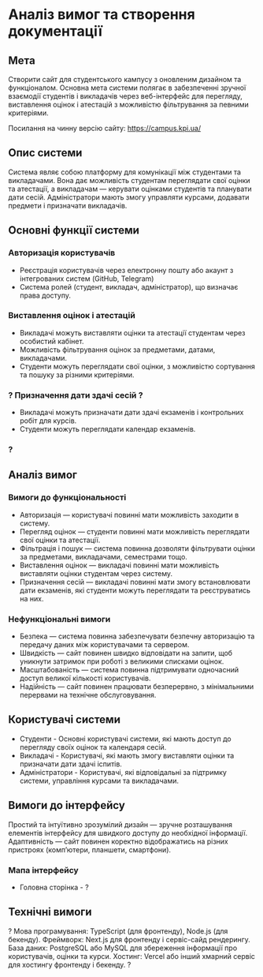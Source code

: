 # Аналіз вимог та створення документації
## Мета
Створити сайт для студентського кампусу з оновленим дизайном та функціоналом. 
Основна мета системи полягає в забезпеченні зручної взаємодії студентів і викладачів через веб-інтерфейс для перегляду, виставлення оцінок і атестацій з можливістю фільтрування за певними критеріями.

Посилання на чинну версію сайту: https://campus.kpi.ua/

## Опис системи
Система являє собою платформу для комунікації між студентами та викладачами. 
Вона дає можливість студентам переглядати свої оцінки та атестації, а викладачам — керувати оцінками студентів та планувати дати сесій. 
Адміністратори мають змогу управляти курсами, додавати предмети і призначати викладачів.

## Основні функції системи
### Авторизація користувачів
- Реєстрація користувачів через електронну пошту або акаунт з інтегрованих систем (GitHub, Telegram)
- Система ролей (студент, викладач, адміністратор), що визначає права доступу.

### Виставлення оцінок і атестацій
- Викладачі можуть виставляти оцінки та атестації студентам через особистий кабінет.
- Можливість фільтрування оцінок за предметами, датами, викладачами.
- Студенти можуть переглядати свої оцінки, з можливістю сортування та пошуку за різними критеріями.

### ? Призначення дати здачі сесій ?
- Викладачі можуть призначати дати здачі екзаменів і контрольних робіт для курсів.
- Студенти можуть переглядати календар екзаменів.

### ?

## Аналіз вимог
### Вимоги до функціональності
- Авторизація — користувачі повинні мати можливість заходити в систему.
- Перегляд оцінок — студенти повинні мати можливість переглядати свої оцінки та атестації.
- Фільтрація і пошук — система повинна дозволяти фільтрувати оцінки за предметами, викладачами, семестрами тощо.
- Виставлення оцінок — викладачі повинні мати можливість виставляти оцінки студентам через систему.
- Призначення сесій — викладачі повинні мати змогу встановлювати дати екзаменів, які студенти можуть переглядати та реєструватись на них.

### Нефункціональні вимоги
- Безпека — система повинна забезпечувати безпечну авторизацію та передачу даних між користувачами та сервером.
- Швидкість — сайт повинен швидко відповідати на запити, щоб уникнути затримок при роботі з великими списками оцінок.
- Масштабованість — система повинна підтримувати одночасний доступ великої кількості користувачів.
- Надійність — сайт повинен працювати безперервно, з мінімальними перервами на технічне обслуговування.

## Користувачі системи
- Студенти - Основні користувачі системи, які мають доступ до перегляду своїх оцінок та календаря сесій.
- Викладачі - Користувачі, які мають змогу виставляти оцінки та призначати дати здачі іспитів.
- Адміністратори - Користувачі, які відповідальні за підтримку системи, управління курсами та викладачами.

## Вимоги до інтерфейсу
Простий та інтуїтивно зрозумілий дизайн — зручне розташування елементів інтерфейсу для швидкого доступу до необхідної інформації.
Адаптивність — сайт повинен коректно відображатись на різних пристроях (комп’ютери, планшети, смартфони).

### Мапа інтерфейсу
- Головна сторінка - 
?

## Технічні вимоги
?
Мова програмування: TypeScript (для фронтенду), Node.js (для бекенду).
Фреймворк: Next.js для фронтенду і сервіс-сайд рендерингу.
База даних: PostgreSQL або MySQL для збереження інформації про користувачів, оцінки та курси.
Хостинг: Vercel або інший хмарний сервіс для хостингу фронтенду і бекенду.
?
